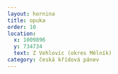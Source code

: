 ```yaml
---
layout: hornina
title: opuka
order: 10
location:
  x: 1009896
  y: 734734
  text: Z Vehlovic (okres Mělník)
category: česká křídová pánev
---
```


